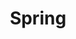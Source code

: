 ---
title: "Spring"
layout: categories
permalink: /spring/
author_profile: true
sidebar_main: true
taxonomy: Spring
---